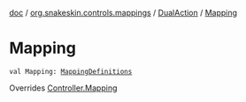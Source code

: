 [doc](../../index.md) / [org.snakeskin.controls.mappings](../index.md) / [DualAction](index.md) / [Mapping](./-mapping.md)

# Mapping

`val Mapping: `[`MappingDefinitions`](-mapping-definitions/index.md)

Overrides [Controller.Mapping](../../org.snakeskin.controls/-controller/-mapping.md)

